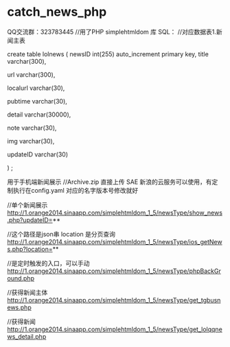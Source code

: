 catch_news_php
==============
QQ交流群：323783445
//用了PHP simplehtmldom 库
SQL：
//对应数据表1.新闻主表


create table lolnews (
newsID        int(255) auto_increment primary key,
title              varchar(300),

url                varchar(300),

localurl         varchar(30),

pubtime        varchar(30),

detail            varchar(30000),

note              varchar(30),

img                varchar(30),

updateID       varchar(30)

) ;

用于手机端新闻展示
//Archive.zip 直接上传 SAE 新浪的云服务可以使用，有定制执行在config.yaml 对应的名字版本号修改就好

//单个新闻展示
http://1.orange2014.sinaapp.com/simplehtmldom_1_5/newsType/show_news.php?updateID=**

//这个路径是json串 location 是分页查询
http://1.orange2014.sinaapp.com/simplehtmldom_1_5/newsType/ios_getNews.php?location=**

//是定时触发的入口，可以手动
http://1.orange2014.sinaapp.com/simplehtmldom_1_5/newsType/phpBackGround.php

//获得新闻主体
http://1.orange2014.sinaapp.com/simplehtmldom_1_5/newsType/get_tgbusnews.php

//获得新闻
http://1.orange2014.sinaapp.com/simplehtmldom_1_5/newsType/get_lolqqnews_detail.php
